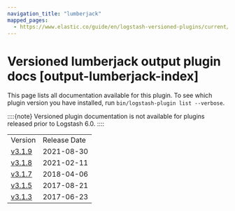 ```yaml
---
navigation_title: "lumberjack"
mapped_pages:
  - https://www.elastic.co/guide/en/logstash-versioned-plugins/current/output-lumberjack-index.html
---
```


# Versioned lumberjack output plugin docs [output-lumberjack-index]


This page lists all documentation available for this plugin.  To see which plugin version you have installed, run `bin/logstash-plugin list --verbose`.

::::{note}
Versioned plugin documentation is not available for plugins released prior to Logstash 6.0.
::::


|     |     |
| --- | --- |
| Version | Release Date |
| [v3.1.9](v3-1-9-plugins-outputs-lumberjack.md) | 2021-08-30 |
| [v3.1.8](v3-1-8-plugins-outputs-lumberjack.md) | 2021-02-11 |
| [v3.1.7](v3-1-7-plugins-outputs-lumberjack.md) | 2018-04-06 |
| [v3.1.5](v3-1-5-plugins-outputs-lumberjack.md) | 2017-08-21 |
| [v3.1.3](v3-1-3-plugins-outputs-lumberjack.md) | 2017-06-23 |






